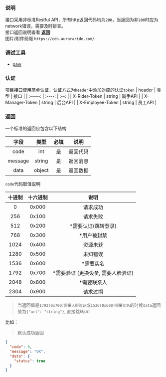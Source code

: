 ### 说明
接口采用非标准Restful API，所有http返回代码均为`200`，当返回为非`200`时应为network错误，需要及时排查。
<br>
接口返回说明查看 **[返回](#返回)**
<br>
图片/附件前缀 `https://cdn.auroraride.com/`

### 调试工具
- [paw](/docs/api.paw)

### 认证
项目接口使用简单认证，认证方式为`header`中添加对应的认证`token`
|  header   |  类型  |  接口  |
| :-----: | :----: | :--: |
|  X-Rider-Token   |  string   |  骑手API  |
| X-Manager-Token | string |  后台API  |
|  X-Employee-Token   | string |  员工API  |

### 返回
一个标准的返回应包含以下结构

|  字段   |  类型  |  必填  |  说明  |
| :-----: | :----: | :--: | :--: |
|  code   |  int   |  是  |  返回代码  |
| message | string |  是  |  返回消息  |
|  data   | object |  是  |  返回数据  |

`code`代码取值说明

| 十进制 | 十六进制 | 说明 |
| :----: | :------: | :--: |
| 0  |  0x000  | 请求成功 |
| 256 |  0x100  | 请求失败 |
| 512 |  0x200  | *需要认证(跳转登录) |
| 768 |  0x300  | *用户被封禁 |
| 1024 |  0x400  | 资源未获 |
| 1280 |  0x500  | 未知错误 |
| 1536 |  0x600  | *需要实名 |
| 1792 |  0x700  | *需要验证 (更换设备, 需要人脸验证) |
| 2048 |  0x800  | *需要联系人 |
| 2304 |  0x900  | 请求过期 |

> 当返回值是`1792(0x700)需要人脸验证`或`1536(0x600)需要实名`的时候`data`返回值为`{"url": "string"}`, 直接跳转url


比如：
> 默认成功返回
```json
{
  "code": 0,
  "message": "OK",
  "data": {
    "status": true
  }
}
```